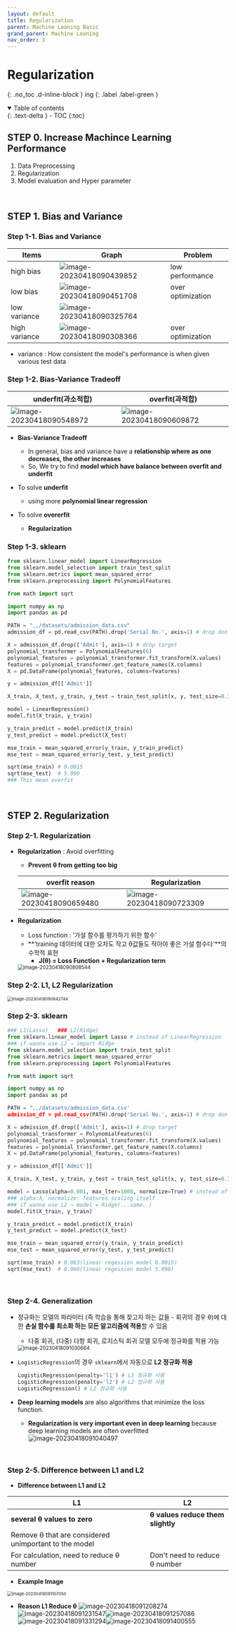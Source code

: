 ```yaml
---
layout: default
title: Regularization
parent: Machine Leaning Basic
grand_parent: Machine Leaning
nav_order: 3
---
```


# Regularization
{: .no_toc .d-inline-block }
ing
{: .label .label-green }
<details open markdown="block">
  <summary>
    Table of contents
  </summary>
  {: .text-delta }
- TOC
{:toc}
</details>

<!------------------------------------ STEP ------------------------------------>
## STEP 0. Increase Machince Learning Performance

1. Data Preprocessing
2. Regularization
3. Model evaluation and Hyper parameter

<br>

<!------------------------------------ STEP ------------------------------------>
## STEP 1. Bias and Variance

### Step 1-1. Bias and Variance

|Items|Graph|Problem|
|---|---|---|
|high bias|![image-20230418090439852](./../../../images/menu6-sub1-sub3-regularization/image-20230418090439852.png)|low performance|
|low bias|![image-20230418090451708](./../../../images/menu6-sub1-sub3-regularization/image-20230418090451708.png)|over optimization|
|low variance| ![image-20230418090325764](./../../../images/menu6-sub1-sub3-regularization/image-20230418090325764.png) ||
|high variance|![image-20230418090308366](./../../../images/menu6-sub1-sub3-regularization/image-20230418090308366.png)|over optimization|

* variance : How consistent the model's performance is when given various test data


### Step 1-2.	Bias-Variance Tradeoff

|underfit(과소적합)|overfit(과적합)|
|---|---|
|![image-20230418090548972](./../../../images/menu6-sub1-sub3-regularization/image-20230418090548972.png)|![image-20230418090609872](./../../../images/menu6-sub1-sub3-regularization/image-20230418090609872.png)|

* **Bias-Variance Tradeoff** 
	* In general, bias and variance have a **relationship where as one decreases, the other increases**
	* So, We try to find **model which have balance between overfit and underfit**

* To solve **underfit**
	* using more **polynomial linear regression**

* To solve **overerfit**
	* **Regularization**

### Step 1-3. sklearn

```python
from sklearn.linear_model import LinearRegression
from sklearn.model_selection import train_test_split
from sklearn.metrics import mean_squared_error
from sklearn.preprocessing import PolynomialFeatures

from math import sqrt

import numpy as np
import pandas as pd

PATH = ",,/datasets/admission_data.csv"
admission_df = pd.read_csv(PATH).drop('Serial No.', axis=1)	# drop don't need columns

X = admission_df.drop(['Admit'], axis=1) # drop target
polynomial_transformer = PolynomialFeatures(6)
polynomial_features = polynomial_transformer.fit_transform(X.values)
features = polynomial_transformer.get_feature_names(X.columns)
X = pd.DataFrame(polynomial_features, columns=features)

y = admission_df[['Admit']]

X_train, X_test, y_train, y_test = train_test_split(x, y, test_size=0.3, random_state=5)

model = LinearRegression()
model.fit(X_train, y_train)

y_train_predict = model.predict(X_train)
y_test_predict = model.predict(X_test)

mse_train = mean_squared_error(y_train, y_train_predict)
mse_test = mean_squared_error(y_test, y_test_predict)

sqrt(mse_train) # 0.0015
sqrt(mse_test)	# 5.090
### This mean overfit
```

<br>

<!------------------------------------ STEP ------------------------------------>
## STEP 2. Regularization

### Step 2-1. Regularization

* **Regularization** : Avoid overfitting
	*  **Prevent θ from getting too big**
	
	| overfit reason                                               | Regularization                                               |
	| ------------------------------------------------------------ | ------------------------------------------------------------ |
	| ![image-20230418090659480](./../../../images/menu6-sub1-sub3-regularization/image-20230418090659480.png) | ![image-20230418090723309](./../../../images/menu6-sub1-sub3-regularization/image-20230418090723309.png) |
	
	
	
* **Regularization**
	
	* Loss function : '가설 함수를 평가하기 위한 함수'
	* **‘training 데이터에 대한 오차도 작고 θ값들도 작아야 좋은 가설 함수다'**의 수학적 표현
		* **J(θ) = Loss Function + Regularization term**
  	<img src="./../../../images/menu6-sub1-sub3-regularization/image-20230418090808544.png" alt="image-20230418090808544" style="zoom:80%;" />
  
### Step 2-2. L1, L2 Regularization 
<img src="./../../../images/menu6-sub1-sub3-regularization/image-20230418090842744.png" alt="image-20230418090842744" style="zoom:67%;" />

### Step 2-3. sklearn

```python
### L1(Lasso)	### L2(Ridge)
from sklearn.linear_model import Lasso # instead of LinearRegression
### if wanna use L2 → import Ridge
from sklearn.model_selection import train_test_split
from sklearn.metrics import mean_squared_error
from sklearn.preprocessing import PolynomialFeatures

from math import sqrt

import numpy as np
import pandas as pd

PATH = ",,/datasets/admission_data.csv'
admission_df = pd.read_csv(PATH).drop('Serial No.', axis=1)	# drop don't need columns

X = admission_df.drop(['Admit'], axis=1) # drop target
polynomial_transformer = PolynomialFeatures(6)
polynomial_features = polynomial_transformer.fit_transform(X.values)
features = polynomial_transformer.get_feature_names(X.columns)
X = pd.DataFrame(polynomial_features, columns=features)

y = admission_df[['Admit']]

X_train, X_test, y_train, y_test = train_test_split(x, y, test_size=0.3, random_state=5)

model = Lasso(alpha=0.001, max_lter=1000, normalize=True) # instead of LinearRegression() 
### alpha:λ, normalize: features scaling itself
### if wanna use L2 → model = Ridge(...same..)
model.fit(X_train, y_train)

y_train_predict = model.predict(X_train)
y_test_predict = model.predict(X_test)

mse_train = mean_squared_error(y_train, y_train_predict)
mse_test = mean_squared_error(y_test, y_test_predict)

sqrt(mse_train) # 0.063(linear regession model 0.0015)
sqrt(mse_test)	# 0.060(linear regession model 5.090)
```

<br>

<!------------------------------------ STEP ------------------------------------>
### Step 2-4. Generalization

* 정규화는 모델의 파라미터 (즉 학습을 통해 찾고자 하는 값들 - 회귀의 경우 θ)에 대한 **손실 함수를 최소화 하는 모든 알고리즘에 적용**할 수 있음
	* 다중 회귀, (다중) 다항 회귀, 로지스틱 회귀 모델 모두에 정규화를 적용 가능
	<img src="./../../../images/menu6-sub1-sub3-regularization/image-20230418091030664.png" alt="image-20230418091030664" style="zoom:80%;" />

* `LogisticRegression`의 경우 `sklearn`에서 자동으로 **L2 정규화 적용**

	```python
	LogisticRegression(penalty='l1') # L1 정규화 사용 
	LogisticRegression(penalty='l2') # L2 정규화 사용 
	LogisticRegression() # L2 정규화 사용
	```

*  **Deep learning models** are also algorithms that minimize the loss function. 
	* **Regularization is very important even in deep learning** because deep learning models are often overfitted
	  ![image-20230418091040497](./../../../images/menu6-sub1-sub3-regularization/image-20230418091040497.png)

<br>

<!------------------------------------ STEP ------------------------------------>

### Step 2-5. Difference between L1 and L2

* **Difference between L1 and L2**

|L1|L2|
|---|---|
|**several θ values ​​to zero**|**θ values reduce them slightly**|
|Remove θ that are considered unimportant to the model||
|For calculation, need to reduce θ number|Don't need to reduce θ number|

* **Example Image**
<img src="./../../../images/menu6-sub1-sub3-regularization/image-20230418091107050.png" alt="image-20230418091107050" style="zoom:67%;" />

* **Reason L1 Reduce θ**
![image-20230418091208274](./../../../images/menu6-sub1-sub3-regularization/image-20230418091208274.png)![image-20230418091231547](./../../../images/menu6-sub1-sub3-regularization/image-20230418091231547.png)![image-20230418091257086](./../../../images/menu6-sub1-sub3-regularization/image-20230418091257086.png)![image-20230418091331294](./../../../images/menu6-sub1-sub3-regularization/image-20230418091331294.png)![image-20230418091400555](./../../../images/menu6-sub1-sub3-regularization/image-20230418091400555.png)
